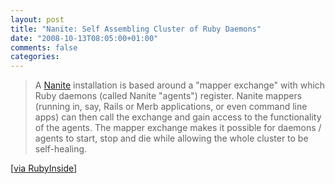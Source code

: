 ```yaml
---
layout: post
title: "Nanite: Self Assembling Cluster of Ruby Daemons"
date: "2008-10-13T08:05:00+01:00"
comments: false
categories: 
---
```


<blockquote>
<p>A <a href="http://github.com/ezmobius/nanite/tree/master/README">Nanite</a> installation is based around a "mapper exchange" with which Ruby daemons (called Nanite "agents") register. Nanite mappers (running in, say, Rails or Merb applications, or even command line apps) can then call the exchange and gain access to the functionality of the agents. The mapper exchange makes it possible for daemons / agents to start, stop and die while allowing the whole cluster to be self-healing.</p>
</blockquote>

<p>[<a href="http://www.rubyinside.com/nanite-self-assembling-cluster-of-ruby-daemons-1245.html">via RubyInside</a>]</p>


